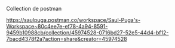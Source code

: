 Collection de postman


https://saulpuga.postman.co/workspace/Saul-Puga's-Workspace~80c4ee7e-ef78-4a94-8591-9459b10988cb/collection/45974528-0716bd27-52e5-44d4-bf12-7bacd4378f2a?action=share&creator=45974528
